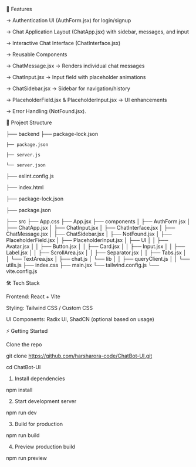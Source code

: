 🚀 Features

-> Authentication UI (AuthForm.jsx) for login/signup

-> Chat Application Layout (ChatApp.jsx) with sidebar, messages, and input

-> Interactive Chat Interface (ChatInterface.jsx)

-> Reusable Components

-> ChatMessage.jsx → Renders individual chat messages

-> ChatInput.jsx → Input field with placeholder animations

-> ChatSidebar.jsx → Sidebar for navigation/history

-> PlaceholderField.jsx & PlaceholderInput.jsx → UI enhancements

-> Error Handling (NotFound.jsx).

📂 Project Structure

├── backend
    ├── package-lock.json
    
    ├── package.json
    
    ├── server.js
    
    └── server.json
    
├── eslint.config.js

├── index.html

├── package-lock.json

├── package.json

├── src
    ├── App.css
    ├── App.jsx
    ├── components
    │   ├── AuthForm.jsx
    │   ├── ChatApp.jsx
    │   ├── ChatInput.jsx
    │   ├── ChatInterface.jsx
    │   ├── ChatMessage.jsx
    │   ├── ChatSidebar.jsx
    │   ├── NotFound.jsx
    │   ├── PlaceholderField.jsx
    │   ├── PlaceholderInput.jsx
    │   ├── UI
    │   │   ├── Avatar.jsx
    │   │   ├── Button.jsx
    │   │   ├── Card.jsx
    │   │   ├── Input.jsx
    │   │   ├── Label.jsx
    │   │   ├── ScrollArea.jsx
    │   │   ├── Separator.jsx
    │   │   ├── Tabs.jsx
    │   │   └── TextArea.jsx
    │   ├── chat.js
    │   └── lib
    │   │   ├── queryClient.js
    │   │   └── utils.js
    ├── index.css
    ├── main.jsx
    └── tailwind.config.js
└── vite.config.js


🛠️ Tech Stack

Frontend: React + Vite

Styling: Tailwind CSS / Custom CSS

UI Components: Radix UI, ShadCN (optional based on usage)

⚡ Getting Started

Clone the repo

git clone https://github.com/harsharora-code/ChatBot-UI.git

cd ChatBot-UI


1. Install dependencies

npm install


2. Start development server

npm run dev


3. Build for production

npm run build


4. Preview production build

npm run preview

